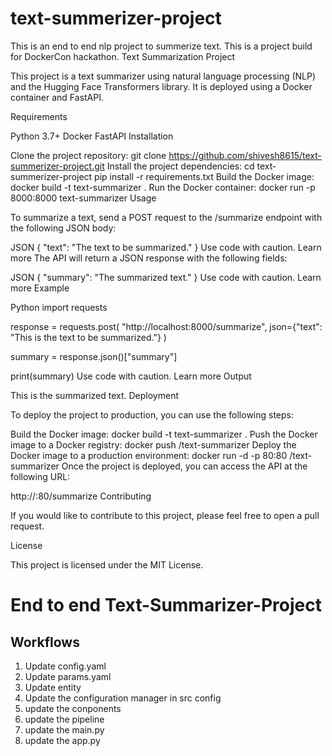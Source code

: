 # text-summerizer-project
This is an end to end nlp project to summerize text. This is a project build for DockerCon hackathon.
Text Summarization Project

This project is a text summarizer using natural language processing (NLP) and the Hugging Face Transformers library. It is deployed using a Docker container and FastAPI.

Requirements

Python 3.7+
Docker
FastAPI
Installation

Clone the project repository:
git clone https://github.com/shivesh8615/text-summerizer-project.git
Install the project dependencies:
cd text-summerizer-project
pip install -r requirements.txt
Build the Docker image:
docker build -t text-summarizer .
Run the Docker container:
docker run -p 8000:8000 text-summarizer
Usage

To summarize a text, send a POST request to the /summarize endpoint with the following JSON body:

JSON
{
  "text": "The text to be summarized."
}
Use code with caution. Learn more
The API will return a JSON response with the following fields:

JSON
{
  "summary": "The summarized text."
}
Use code with caution. Learn more
Example

Python
import requests

response = requests.post(
  "http://localhost:8000/summarize",
  json={"text": "This is the text to be summarized."}
)

summary = response.json()["summary"]

print(summary)
Use code with caution. Learn more
Output

This is the summarized text.
Deployment

To deploy the project to production, you can use the following steps:

Build the Docker image:
docker build -t text-summarizer .
Push the Docker image to a Docker registry:
docker push <docker-registry>/text-summarizer
Deploy the Docker image to a production environment:
docker run -d -p 80:80 <docker-registry>/text-summarizer
Once the project is deployed, you can access the API at the following URL:

http://<host-address>:80/summarize
Contributing

If you would like to contribute to this project, please feel free to open a pull request.

License

This project is licensed under the MIT License.

# End to end Text-Summarizer-Project

## Workflows
1. Update config.yaml
2. Update params.yaml
3. Update entity
4. Update the configuration manager in src config
5. update the conponents
6. update the pipeline
7. update the main.py
8. update the app.py 

